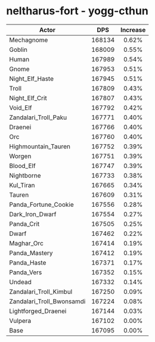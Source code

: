 # neltharus-fort - yogg-cthun
| Actor | DPS | Increase |
|---|:---:|:---:|
|Mechagnome|168134|0.62%|
|Goblin|168009|0.55%|
|Human|167989|0.54%|
|Gnome|167953|0.51%|
|Night_Elf_Haste|167945|0.51%|
|Troll|167809|0.43%|
|Night_Elf_Crit|167807|0.43%|
|Void_Elf|167792|0.42%|
|Zandalari_Troll_Paku|167771|0.40%|
|Draenei|167766|0.40%|
|Orc|167760|0.40%|
|Highmountain_Tauren|167752|0.39%|
|Worgen|167751|0.39%|
|Blood_Elf|167747|0.39%|
|Nightborne|167733|0.38%|
|Kul_Tiran|167665|0.34%|
|Tauren|167609|0.31%|
|Panda_Fortune_Cookie|167556|0.28%|
|Dark_Iron_Dwarf|167554|0.27%|
|Panda_Crit|167505|0.25%|
|Dwarf|167462|0.22%|
|Maghar_Orc|167414|0.19%|
|Panda_Mastery|167412|0.19%|
|Panda_Haste|167371|0.17%|
|Panda_Vers|167352|0.15%|
|Undead|167332|0.14%|
|Zandalari_Troll_Kimbul|167250|0.09%|
|Zandalari_Troll_Bwonsamdi|167224|0.08%|
|Lightforged_Draenei|167144|0.03%|
|Vulpera|167102|0.00%|
|Base|167095|0.00%|

